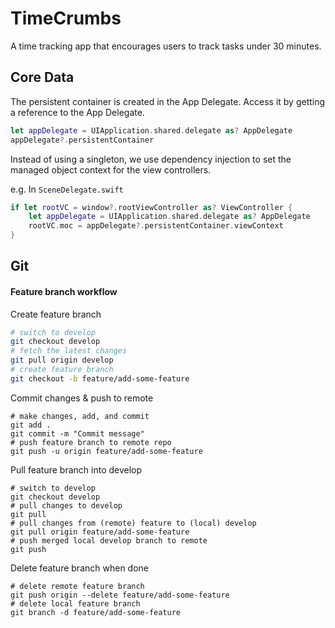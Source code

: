 # TimeCrumbs
A time tracking app that encourages users to track tasks under 30 minutes.

## Core Data

The persistent container is created in the App Delegate.
Access it by getting a reference to the App Delegate.

```swift
let appDelegate = UIApplication.shared.delegate as? AppDelegate
appDelegate?.persistentContainer
```

Instead of using a singleton, we use dependency injection to set the managed object context for the view controllers.

e.g. In `SceneDelegate.swift`
```swift
if let rootVC = window?.rootViewController as? ViewController {
    let appDelegate = UIApplication.shared.delegate as? AppDelegate
    rootVC.moc = appDelegate?.persistentContainer.viewContext
}
```

## Git

#### Feature branch workflow

Create feature branch
```bash
# switch to develop
git checkout develop
# fetch the latest changes
git pull origin develop
# create feature branch
git checkout -b feature/add-some-feature
```
Commit changes & push to remote
```
# make changes, add, and commit
git add .
git commit -m "Commit message"
# push feature branch to remote repo
git push -u origin feature/add-some-feature
```
Pull feature branch into develop
```
# switch to develop
git checkout develop
# pull changes to develop
git pull
# pull changes from (remote) feature to (local) develop
git pull origin feature/add-some-feature
# push merged local develop branch to remote
git push
```
Delete feature branch when done
```
# delete remote feature branch
git push origin --delete feature/add-some-feature
# delete local feature branch
git branch -d feature/add-some-feature
```
